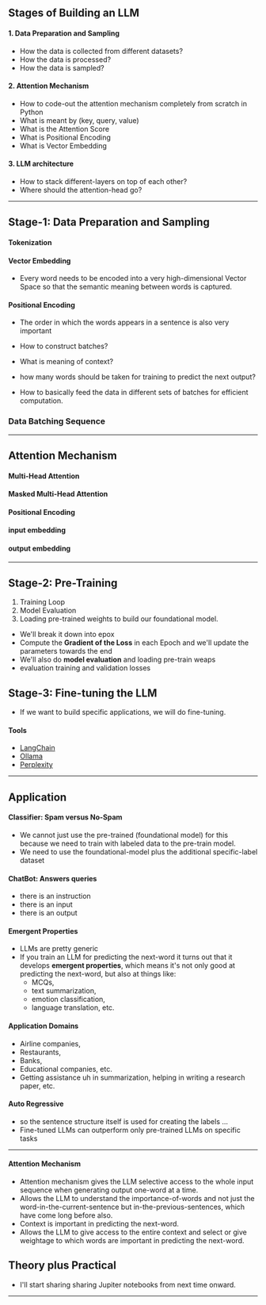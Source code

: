 ## Stages of Building an LLM

#### 1. Data Preparation and Sampling
   * How the data is collected from different datasets?
   * How the data is processed?
   * How the data is sampled?
#### 2. Attention Mechanism
* How to code-out the attention mechanism completely from scratch in Python
* What is meant by (key, query, value)
* What is the Attention Score
* What is Positional Encoding
* What is Vector Embedding

#### 3. LLM architecture
* How to stack different-layers on top of each other?
* Where should the attention-head go?

****

## Stage-1: Data Preparation and Sampling

#### Tokenization

#### Vector Embedding
* Every word needs to be encoded into a very high-dimensional Vector Space so that the semantic meaning between words is captured.

#### Positional Encoding
* The order in which the words appears in a sentence is also very important

*  How to construct batches?
*  What is meaning of context?
*  how many words should be taken for training to predict the next output?
*  How to basically feed the data in different sets of batches for efficient computation.

### Data Batching Sequence

***

## Attention Mechanism

#### Multi-Head Attention
#### Masked Multi-Head Attention
#### Positional Encoding
#### input embedding 
#### output embedding

***

## Stage-2: Pre-Training
1. Training Loop
2. Model Evaluation
3. Loading pre-trained weights to build our foundational model.

* We'll break it down into epox
* Compute the __Gradient of the Loss__ in each Epoch and we'll update the parameters towards the end
* We'll also do __model evaluation__ and loading pre-train weaps
* evaluation training and validation losses

## Stage-3: Fine-tuning the LLM
* If we want to build specific applications, we will do fine-tuning.

#### Tools
*  [LangChain](https://www.langchain.com/)
*  [Ollama](https://ollama.com/)  
*  [Perplexity](https://www.perplexity.ai/)

***

## Application
#### Classifier: Spam versus No-Spam
* We cannot just use the pre-trained (foundational model) for this because we need to train with labeled data to the pre-train model.
*  We need to use the foundational-model plus the additional specific-label dataset

#### ChatBot: Answers queries
* there is an instruction
* there is an input
* there is an output

#### Emergent Properties
* LLMs are pretty generic
* If you train an LLM for predicting the next-word it turns out that it develops __emergent properties__, which means it's not only good at predicting the next-word, but also at things like:
  * MCQs,
  * text summarization,
  * emotion classification,
  * language translation, etc.

#### Application Domains
* Airline companies,
* Restaurants,
* Banks,
* Educational companies, etc.
* Getting assistance uh in summarization, helping in writing a research paper, etc.

#### Auto Regressive
* so the sentence structure itself is used for creating the labels ...
* Fine-tuned LLMs can outperform only pre-trained LLMs on specific tasks

***

#### Attention Mechanism
* Attention mechanism gives the LLM selective access to the whole input sequence when generating output one-word at a time.
* Allows the LLM to understand the importance-of-words and not just the word-in-the-current-sentence but in-the-previous-sentences, which have come long before also.
* Context is important in predicting the next-word.
* Allows the LLM to give access to the entire context and select or give weightage to which words are important in predicting the next-word.


## Theory plus Practical
* I'll start sharing sharing Jupiter notebooks from next time onward.

***
